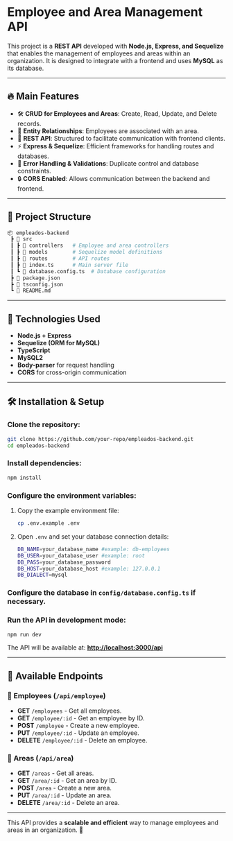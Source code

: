 # Employee and Area Management API

This project is a **REST API** developed with **Node.js, Express, and Sequelize** that enables the management of employees and areas within an organization. It is designed to integrate with a frontend and uses **MySQL** as its database.

---

## 🔥 Main Features

- 🛠 **CRUD for Employees and Areas**: Create, Read, Update, and Delete records.
- 🏢 **Entity Relationships**: Employees are associated with an area.
- 🔗 **REST API**: Structured to facilitate communication with frontend clients.
- ⚡ **Express & Sequelize**: Efficient frameworks for handling routes and databases.
- 🛑 **Error Handling & Validations**: Duplicate control and database constraints.
- 🔒 **CORS Enabled**: Allows communication between the backend and frontend.

---

## 📂 Project Structure

```bash
📦 empleados-backend
 ┣ 📂 src
 ┃ ┣ 📂 controllers   # Employee and area controllers
 ┃ ┣ 📂 models        # Sequelize model definitions
 ┃ ┣ 📂 routes        # API routes
 ┃ ┣ 📜 index.ts      # Main server file
 ┃ ┗ 📜 database.config.ts  # Database configuration
 ┣ 📜 package.json
 ┣ 📜 tsconfig.json
 ┗ 📜 README.md
```

---

## 🚀 Technologies Used

- **Node.js + Express**
- **Sequelize (ORM for MySQL)**
- **TypeScript**
- **MySQL2**
- **Body-parser** for request handling
- **CORS** for cross-origin communication

---

## 🛠 Installation & Setup

### Clone the repository:

```sh
git clone https://github.com/your-repo/empleados-backend.git
cd empleados-backend
```

### Install dependencies:

```sh
npm install
```

### Configure the environment variables:

1. Copy the example environment file:

   ```sh
   cp .env.example .env
   ```

2. Open `.env` and set your database connection details:

   ```sh
   DB_NAME=your_database_name #example: db-employees
   DB_USER=your_database_user #example: root
   DB_PASS=your_database_password
   DB_HOST=your_database_host #example: 127.0.0.1
   DB_DIALECT=mysql
   ```

### Configure the database in `config/database.config.ts` if necessary.

### Run the API in development mode:

```sh
npm run dev
```

The API will be available at: **[http://localhost:3000/api](http://localhost:3000/api)**

---

## 📌 Available Endpoints

### 🔹 Employees (`/api/employee`)

- **GET** `/employees` - Get all employees.
- **GET** `/employee/:id` - Get an employee by ID.
- **POST** `/employee` - Create a new employee.
- **PUT** `/employee/:id` - Update an employee.
- **DELETE** `/employee/:id` - Delete an employee.

### 🔹 Areas (`/api/area`)

- **GET** `/areas` - Get all areas.
- **GET** `/area/:id` - Get an area by ID.
- **POST** `/area` - Create a new area.
- **PUT** `/area/:id` - Update an area.
- **DELETE** `/area/:id` - Delete an area.

---

This API provides a **scalable and efficient** way to manage employees and areas in an organization. 🚀

